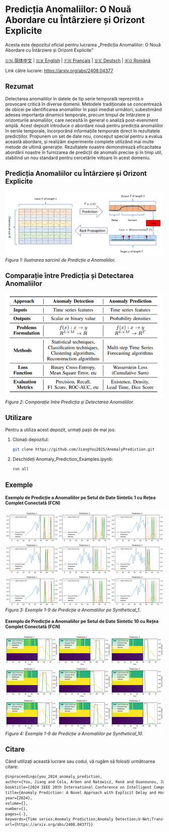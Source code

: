 # Predicția Anomaliilor: O Nouă Abordare cu Întârziere și Orizont Explicite
Acesta este depozitul oficial pentru lucrarea „Predicția Anomaliilor: O Nouă Abordare cu Întârziere și Orizont Explicite”

[🇨🇳 简体中文](./readme/readme_zh.md) | [🇬🇧 English](./readme/readme.md) | [🇫🇷 Français](./readme/readme_fr.md) | [🇩🇪 Deutsch](./readme/readme_de.md) | [🇷🇴 Română](./readme/readme_ro.md)

Link către lucrare: https://arxiv.org/abs/2408.04377

## Rezumat
Detectarea anomaliilor în datele de tip serie temporală reprezintă o provocare critică în diverse domenii. Metodele tradiționale se concentrează de obicei pe identificarea anomaliilor în pașii imediat următori, subestimând adesea importanța dinamicii temporale, precum timpul de întârziere și orizonturile anomaliilor, care necesită în general o analiză post-eveniment amplă. Acest depozit introduce o abordare nouă pentru predicția anomaliilor în seriile temporale, încorporând informațiile temporale direct în rezultatele predicțiilor. Propunem un set de date nou, conceput special pentru a evalua această abordare, și realizăm experimente complete utilizând mai multe metode de ultimă generație. Rezultatele noastre demonstrează eficacitatea abordării noastre în furnizarea de predicții de anomalii precise și în timp util, stabilind un nou standard pentru cercetările viitoare în acest domeniu.

## Predicția Anomaliilor cu Întârziere și Orizont Explicite
![Predicția Anomaliilor](./src/figure/anomaly_prediction.png)
*Figura 1: Ilustrarea sarcinii de Predicție a Anomaliilor.*

## Comparație între Predicția și Detectarea Anomaliilor
![Comparație](./src/figure/comparison_ad_ap.png)
*Figura 2: Comparație între Predicția și Detectarea Anomaliilor.*

## Utilizare
Pentru a utiliza acest depozit, urmați pașii de mai jos:

1. Clonați depozitul:
   ```bash
   git clone https://github.com/JiangYou2025/AnomalyPrediction.git
   ```

2. Deschideți Anomaly_Prediction_Examples.ipynb:
   ```bash
   run all
   ```

## Exemple

#### Exemplu de Predicție a Anomaliilor pe Setul de Date Sintetic 1 cu Rețea Complet Conectată (FCN)
![Comparație](./src/figure/synthetical_1_test_prediction_example_1.png)
![Comparație](./src/figure/synthetical_1_test_prediction_example_2.png)
![Comparație](./src/figure/synthetical_1_test_prediction_example_3.png)
*Figura 3: Exemple 1-9 de Predicție a Anomaliilor pe Synthetical_1.*

#### Exemplu de Predicție a Anomaliilor pe Setul de Date Sintetic 10 cu Rețea Complet Conectată (FCN)
![Comparație](./src/figure/synthetical_10_test_prediction_example_1.png)
![Comparație](./src/figure/synthetical_10_test_prediction_example_2.png)
![Comparație](./src/figure/synthetical_10_test_prediction_example_3.png)
*Figura 4: Exemple 1-9 de Predicție a Anomaliilor pe Synthetical_10.*

## Citare
Când utilizați această lucrare sau codul, vă rugăm să folosiți următoarea citare:
   ```tex
   @inproceedings{you_2024_anomaly_prediction,
   author={You, Jiang and Cela, Arben and Natowicz, René and Ouanounou, Jacob and Siarry, Patrick},
   booktitle={2024 IEEE 20th International Conference on Intelligent Computer Communication and Processing (ICCP)}, 
   title={Anomaly Prediction: A Novel Approach with Explicit Delay and Horizon},
   year={2024},
   volume={},
   number={},
   pages={-},
   keywords={Time series;Anomaly Prediction;Anomaly Detection;U-Net;Transformers;},
   url={https://arxiv.org/abs/2408.04377}}
   ```